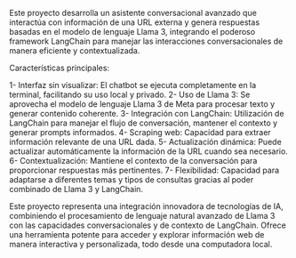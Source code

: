 Este proyecto desarrolla un asistente conversacional avanzado que interactúa con información de una URL externa y genera respuestas basadas en el modelo de lenguaje Llama 3, integrando el poderoso framework LangChain para manejar las interacciones conversacionales de manera eficiente y contextualizada.

Características principales:

   1- Interfaz sin visualizar: El chatbot se ejecuta completamente en la terminal, facilitando su uso local y privado.
   2- Uso de Llama 3: Se aprovecha el modelo de lenguaje Llama 3 de Meta para procesar texto y generar contenido coherente.
   3- Integración con LangChain: Utilización de LangChain para manejar el flujo de conversación, mantener el contexto y generar prompts informados.
   4- Scraping web: Capacidad para extraer información relevante de una URL dada.
   5- Actualización dinámica: Puede actualizar automáticamente la información de la URL cuando sea necesario.
   6- Contextualización: Mantiene el contexto de la conversación para proporcionar respuestas más pertinentes.
   7- Flexibilidad: Capacidad para adaptarse a diferentes temas y tipos de consultas gracias al poder combinado de Llama 3 y LangChain.

Este proyecto representa una integración innovadora de tecnologías de IA, combiniendo el procesamiento de lenguaje natural avanzado de Llama 3 con las capacidades conversacionales y de contexto de LangChain. Ofrece una herramienta potente para acceder y explorar información web de manera interactiva y personalizada, todo desde una computadora local.
